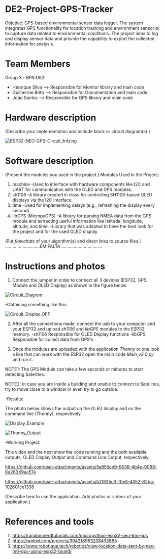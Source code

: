 # DE2-Project-GPS-Tracker
Objetive: 
GPS-based environmental sensor data logger. The system integrates GPS functionality for location tracking and environment sensor(s) to capture data related to environmental conditions. 
The project aims to log and display sensor data and provide the capability to export the collected information for analysis.

# Team Members
Group 3 - BPA-DE2:
- Henrique Silva --> Responsible for Monitor library and main code
- Guilherme Brito --> Responsible for Documentation and main code
- João Santos -->  Responsible for GPS library and main code

# Hardware description
(Describe your implementation and include block or circuit diagram(s).)

![ESP32-NEO-GPS-Circuit_fritzing](https://github.com/user-attachments/assets/7546ce28-0553-4b24-b391-57d4fe78cc1e)

# Software description
(Present the modules you used in the project.)
Modules Used in the Project:
1. machine
    -Used to interface with hardware components like I2C and UART for communication with the OLED and GPS modules.
2. sh1106
    -A library created in class for controlling SH1106-based OLED displays via the I2C interface.
3. time
    -Used for implementing delays (e.g., refreshing the display every second).
4. libGPS (MicropyGPS)
    -A library for parsing NMEA data from the GPS module and extracting useful information like latitude, longitude, altitude, and time.
    -Library that was adapted to have the best look for the project and for the used OLED display.

(Put *flowchats* of your algorithm(s) and direct links to source files.)
............................EM FALTA..................................

# Instructions and photos
1. Connect the jumper in order to connect all 3 devices (ESP32, GPS Module and OLED Display) as shown in the figure below.

![Circuit_Diagram](https://github.com/user-attachments/assets/455a3f9e-e92e-44d7-beff-9a5b6a6256fd)

-Obtaining something like this:

![Circuit_Display_OFF](https://github.com/user-attachments/assets/bbf682d3-a843-4b10-9210-2700e9cbede7)

2. After all the connections made, connect the usb to your computer and your ESP32 and upload *sh1106* and *libGPS* modules to the ESP32 memory.
    -sh1106 Responsible for OLED Display functions
    -libGPS Responsible for collect data from GPS's

3. Once the modules are uploaded with the application *Thonny* or one look a like that can work with the ESP32 open the main code *Main_v2.0.py* and run it.

NOTE1: The GPS Module can take a few seconds or minutes to start detecting Satellites.

NOTE2: In case you are inside a building and unable to connect to Satellites, try to move close to a window or even try to go outside.

-Results:

The photo below shows the output on the OLED display and on the command line (Thonny), respectively.

![Display_Example](https://github.com/user-attachments/assets/7883c00e-e7f7-47ff-b19a-56c782201e66)

![Thonny_Output](https://github.com/user-attachments/assets/a2fcac66-02db-40ed-afb0-74726bfa5f5b)

-Working Project:

This video and the next show the code running and the both available outputs, OLED Display Output and Command Line Output, respectively.

https://github.com/user-attachments/assets/5a955ce9-9638-4b4e-9098-6e26349ae57e



https://github.com/user-attachments/assets/b2f835c3-f0e8-4052-82ba-102601ce1336



(Describe how to use the application. Add photos or videos of your application.)

# References and tools
1. https://randomnerdtutorials.com/micropython-esp32-neo-6m-gps
2. https://wokwi.com/projects/394218963208433665
3. https://www.robotique.tech/robotics/view-location-data-sent-by-neo-m6-gps-using-esp32-board/
